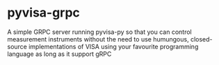 # pyvisa-grpc
A simple GRPC server running pyvisa-py so that you can control measurement instruments without the need to use humungous, closed-source implementations of VISA using your favourite programming language as long as it support gRPC
